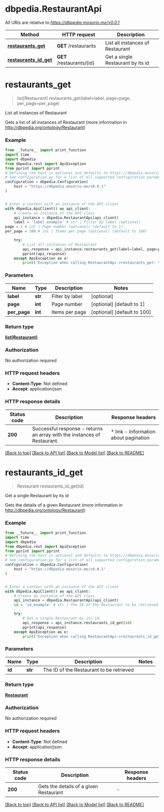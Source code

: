 # dbpedia.RestaurantApi

All URIs are relative to *https://dbpedia.mosorio.me/v0.0.1*

Method | HTTP request | Description
------------- | ------------- | -------------
[**restaurants_get**](RestaurantApi.md#restaurants_get) | **GET** /restaurants | List all instances of Restaurant
[**restaurants_id_get**](RestaurantApi.md#restaurants_id_get) | **GET** /restaurants/{id} | Get a single Restaurant by its id


# **restaurants_get**
> list[Restaurant] restaurants_get(label=label, page=page, per_page=per_page)

List all instances of Restaurant

Gets a list of all instances of Restaurant (more information in http://dbpedia.org/ontology/Restaurant)

### Example

```python
from __future__ import print_function
import time
import dbpedia
from dbpedia.rest import ApiException
from pprint import pprint
# Defining the host is optional and defaults to https://dbpedia.mosorio.me/v0.0.1
# See configuration.py for a list of all supported configuration parameters.
configuration = dbpedia.Configuration(
    host = "https://dbpedia.mosorio.me/v0.0.1"
)


# Enter a context with an instance of the API client
with dbpedia.ApiClient() as api_client:
    # Create an instance of the API class
    api_instance = dbpedia.RestaurantApi(api_client)
    label = 'label_example' # str | Filter by label (optional)
page = 1 # int | Page number (optional) (default to 1)
per_page = 100 # int | Items per page (optional) (default to 100)

    try:
        # List all instances of Restaurant
        api_response = api_instance.restaurants_get(label=label, page=page, per_page=per_page)
        pprint(api_response)
    except ApiException as e:
        print("Exception when calling RestaurantApi->restaurants_get: %s\n" % e)
```

### Parameters

Name | Type | Description  | Notes
------------- | ------------- | ------------- | -------------
 **label** | **str**| Filter by label | [optional] 
 **page** | **int**| Page number | [optional] [default to 1]
 **per_page** | **int**| Items per page | [optional] [default to 100]

### Return type

[**list[Restaurant]**](Restaurant.md)

### Authorization

No authorization required

### HTTP request headers

 - **Content-Type**: Not defined
 - **Accept**: application/json

### HTTP response details
| Status code | Description | Response headers |
|-------------|-------------|------------------|
**200** | Successful response - returns an array with the instances of Restaurant. |  * link - Information about pagination <br>  |

[[Back to top]](#) [[Back to API list]](../README.md#documentation-for-api-endpoints) [[Back to Model list]](../README.md#documentation-for-models) [[Back to README]](../README.md)

# **restaurants_id_get**
> Restaurant restaurants_id_get(id)

Get a single Restaurant by its id

Gets the details of a given Restaurant (more information in http://dbpedia.org/ontology/Restaurant)

### Example

```python
from __future__ import print_function
import time
import dbpedia
from dbpedia.rest import ApiException
from pprint import pprint
# Defining the host is optional and defaults to https://dbpedia.mosorio.me/v0.0.1
# See configuration.py for a list of all supported configuration parameters.
configuration = dbpedia.Configuration(
    host = "https://dbpedia.mosorio.me/v0.0.1"
)


# Enter a context with an instance of the API client
with dbpedia.ApiClient() as api_client:
    # Create an instance of the API class
    api_instance = dbpedia.RestaurantApi(api_client)
    id = 'id_example' # str | The ID of the Restaurant to be retrieved

    try:
        # Get a single Restaurant by its id
        api_response = api_instance.restaurants_id_get(id)
        pprint(api_response)
    except ApiException as e:
        print("Exception when calling RestaurantApi->restaurants_id_get: %s\n" % e)
```

### Parameters

Name | Type | Description  | Notes
------------- | ------------- | ------------- | -------------
 **id** | **str**| The ID of the Restaurant to be retrieved | 

### Return type

[**Restaurant**](Restaurant.md)

### Authorization

No authorization required

### HTTP request headers

 - **Content-Type**: Not defined
 - **Accept**: application/json

### HTTP response details
| Status code | Description | Response headers |
|-------------|-------------|------------------|
**200** | Gets the details of a given Restaurant |  -  |

[[Back to top]](#) [[Back to API list]](../README.md#documentation-for-api-endpoints) [[Back to Model list]](../README.md#documentation-for-models) [[Back to README]](../README.md)

